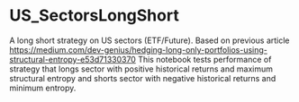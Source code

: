 # US_SectorsLongShort
A long short strategy on US sectors (ETF/Future). 
Based on previous article https://medium.com/dev-genius/hedging-long-only-portfolios-using-structural-entropy-e53d71330370
This notebook tests performance of strategy that longs sector with positive historical returns and maximum structural entropy
and shorts sector with negative historical returns and minimum entropy.

